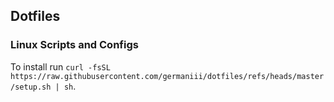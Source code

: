 ## Dotfiles

### Linux Scripts and Configs

To install run `curl -fsSL https://raw.githubusercontent.com/germaniii/dotfiles/refs/heads/master/setup.sh | sh`.
